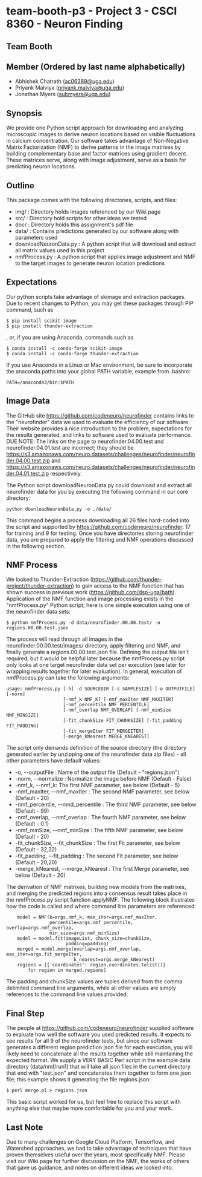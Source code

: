 # team-booth-p3 - Project 3 - CSCI 8360 - Neuron Finding
## Team Booth

## Member (Ordered by last name alphabetically)
* Abhishek Chatrath (ac06389@uga.edu)
* Priyank Malviya (priyank.malviya@uga.edu)
* Jonathan Myers (submyers@uga.edu)

## Synopsis

We provide one Python script approach for downloading and analyzing microscopic images to derive neuron locations based on visible fluctuations in calcium concentration. Our software takes advantage of Non-Negative Matrix Factorization (NMF) to derive patterns in the image matrixes by building complementary base and factor matrices using gradient decent. These matrices serve, along with image adjustment, serve as a basis for predicting neuron locations.

## Outline

This package comes with the following directories, scripts, and files:

* img/ : Directory holds images referenced by our Wiki page
* src/ : Directory hold scripts for other ideas we tested
* doc/ : Directory holds this assignment's pdf file
* data/ : Contains predictions generated by our software along with parameters used
* downloadNeuronData.py : A python script that will download and extract all matrix values used in this project
* nmfProcess.py : A python script that applies image adjustment and NMF to the target images to generate neuron location predictions

## Expectations

Our python scripts take advantage of skimage and extraction packages. Due to recent changes to Python, you may get these packages through PIP command, such as 

```
$ pip install scikit-image
$ pip install thunder-extraction
```

, or, if you are using Anaconda, commands such as

```
$ conda install -c conda-forge scikit-image
$ conda install -c conda-forge thunder-extraction
```

If you use Anaconda in a Linux or Mac environment, be sure to incorporate the anaconda paths into your global PATH variable, example from .bashrc:

```
PATH=/anaconda3/bin:$PATH
```

## Image Data

The GitHub site https://github.com/codeneuro/neurofinder contains links to the "neurofinder" data we used to evaluate the efficiency of our software. Their website provides a nice introduction to the problem, expectations for the results generated, and links to software used to evaluate performance. DUE NOTE: The links on the page to neurofinder.04.00.test and neurofinder.04.01.test are incorrect; they should be https://s3.amazonaws.com/neuro.datasets/challenges/neurofinder/neurofinder.04.00.test.zip and https://s3.amazonaws.com/neuro.datasets/challenges/neurofinder/neurofinder.04.01.test.zip respectively.

The Python script downloadNeuronData.py could download and extract all neurofinder data for you by executing the following command in our core directory:

```
python downloadNeuronData.py -o ./data/
```

This command begins a process downloading all 26 files hard-coded into the script and supported by https://github.com/codeneuro/neurofinder: 17 for training and 9 for testing. Once you have directories storing neurofinder data, you are prepared to apply the filtering and NMF operations discussed in the following section.

## NMF Process

We looked to Thunder-Extraction (https://github.com/thunder-project/thunder-extraction) to gain access to the NMF function that has shown success in previous work (https://github.com/dsp-uga/bath). Application of the NMF function and image processing exists in the "nmfProcess.py" Python script; here is one simple execution using one of the neurofinder data sets:


```
$ python nmfProcess.py -d data/neurofinder.00.00.test/ -o regions.00.00.test.json
```


The process will read through all images in the neurofinder.00.00.test/images/ directory, apply filtering and NMF, and finally generate a regions.00.00.test.json file. Defining the output file isn't required, but it would be helpful later because the nmfProcess.py script only looks at one target neurofinder data set per execution (see later for wrapping results together for later evaluation). In general, execution of nmfProcess.py can take the following arguments:

```
usage: nmfProcess.py [-h] -d SOURCEDIR [-s SAMPLESIZE] [-o OUTPUTFILE] [-norm]
                     [-nmf_k NMF_K] [-nmf_maxIter NMF_MAXITER]
                     [-nmf_percentile NMF_PERCENTILE]
                     [-nmf_overlap NMF_OVERLAP] [-nmf_minSize NMF_MINSIZE]
                     [-fit_chunkSize FIT_CHUNKSIZE] [-fit_padding FIT_PADDING]
                     [-fit_mergeIter FIT_MERGEITER]
                     [-merge_kNearest MERGE_KNEAREST]
```


The script only demands definition of the source directory (the directory generated earlier by unzipping one of the neurofinder data zip files) - all other parameters have default values:


* -o, --outputFile : Name of the output file (Default - "regions.json")
* -norm, --normalize : Normalize the image before NMF (Default - False)
* -nmf_k, --nmf_k: The first NMF parameter, see below (Default - 5)
* -nmf_maxIter, --nmf_maxIter : The second NMF parameter, see below (Default - 20)
* -nmf_percentile, --nmd_percentile : The third NMF parameter, see below (Default - 99)
* -nmf_overlap, --nmf_overlap : The fourth NMF parameter, see below (Default - 0.1)
* -nmf_minSize, --nmf_minSize : The fifth NMF parameter, see below (Default - 20)
* -fit_chunkSize, --fit_chunkSize : The first Fit parameter, see below (Default - 32,32)
* -fit_padding, --fit_padding : The second Fit parameter, see below (Default - 20,20)
* -merge_kNearest, --merge_kNearest : The first Merge parameter, see below (Default - 20)


The derivation of NMF matrixes, building new models from the matrixes, and merging the predicted regions into a consensus result takes place in the nmfProcess.py script function applyNMF. The following block illustrates how the code is called and where command line parameters are referenced:


```
    model = NMF(k=args.nmf_k, max_iter=args.nmf_maxIter,
                percentile=args.nmf_percentile, overlap=args.nmf_overlap,
                min_size=args.nmf_minSize)
    model = model.fit(imageList, chunk_size=chunkSize,
                      padding=padding)
    merged = model.merge(overlap=args.nmf_overlap, max_iter=args.fit_mergeIter,
                         k_nearest=args.merge_kNearest)
    regions = [{'coordinates': region.coordinates.tolist()}
        for region in merged.regions]
```


The padding and chunkSize values are tuples derived from the comma delimited command line arguments, while all other values are simply references to the command line values provided.

## Final Step

The people at https://github.com/codeneuro/neurofinder supplied software to evaluate how well the software you used predicted results. It expects to see results for all 9 of the neurofinder tests, but since our software generates a different region prediction json file for each execution, you will likely need to concatenate all the results together while still maintaining the expected format. We supply a VERY BASIC Perl script in the example data directory (data/nmf/run1) that will take all json files in the current directory that end with "test.json" and concatenates them together to form one json file; this example shows it generating the file regions.json:


```
$ perl merge.pl > regions.json
```


This basic script worked for us, but feel free to replace this script with anything else that maybe more comfortable for you and your work.

## Last Note

Due to many challenges on Google Cloud Platform, Tensorflow, and Watershed approaches, we had to take advantage of techniques that have proven themselves useful over the years, most specifically NMF. Please visit our Wiki page for further discussion on the NMF, the works of others that gave us guidance, and notes on different ideas we looked into.

 


